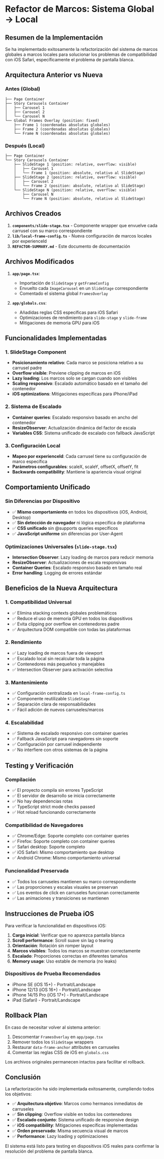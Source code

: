 # Refactor de Marcos: Sistema Global → Local

## Resumen de la Implementación

Se ha implementado exitosamente la refactorización del sistema de marcos globales a marcos locales para solucionar los problemas de compatibilidad con iOS Safari, específicamente el problema de pantalla blanca.

## Arquitectura Anterior vs Nueva

### Antes (Global)
```
├── Page Container
├── Story Carousels Container
│   ├── Carousel 1
│   ├── Carousel 2
│   └── Carousel N
└── Global Frames Overlay (position: fixed)
    ├── Frame 1 (coordenadas absolutas globales)
    ├── Frame 2 (coordenadas absolutas globales)
    └── Frame N (coordenadas absolutas globales)
```

### Después (Local)
```
├── Page Container
└── Story Carousels Container
    ├── SlideStage 1 (position: relative, overflow: visible)
    │   ├── Carousel 1
    │   └── Frame 1 (position: absolute, relativo al SlideStage)
    ├── SlideStage 2 (position: relative, overflow: visible)
    │   ├── Carousel 2
    │   └── Frame 2 (position: absolute, relativo al SlideStage)
    └── SlideStage N (position: relative, overflow: visible)
        ├── Carousel N
        └── Frame N (position: absolute, relativo al SlideStage)
```

## Archivos Creados

1. **`components/slide-stage.tsx`** - Componente wrapper que envuelve cada carrusel con su marco correspondiente
2. **`lib/local-frame-config.ts`** - Nueva configuración de marcos locales por experienceId
3. **`REFACTOR-SUMMARY.md`** - Este documento de documentación

## Archivos Modificados

1. **`app/page.tsx`**:
   - Importación de `SlideStage` y `getFrameConfig`
   - Envuelto cada `ImageCarousel` en un `SlideStage` correspondiente
   - Comentado el sistema global `FramesOverlay`

2. **`app/globals.css`**:
   - Añadidas reglas CSS específicas para iOS Safari
   - Optimizaciones de rendimiento para `slide-stage` y `slide-frame`
   - Mitigaciones de memoria GPU para iOS

## Funcionalidades Implementadas

### 1. SlideStage Component
- **Posicionamiento relativo**: Cada marco se posiciona relativo a su carrusel padre
- **Overflow visible**: Previene clipping de marcos en iOS
- **Lazy loading**: Los marcos solo se cargan cuando son visibles
- **Scaling responsivo**: Escalado automático basado en el tamaño del contenedor
- **iOS optimizations**: Mitigaciones específicas para iPhone/iPad

### 2. Sistema de Escalado
- **Container queries**: Escalado responsivo basado en ancho del contenedor
- **ResizeObserver**: Actualización dinámica del factor de escala
- **Variables CSS**: Sistema unificado de escalado con fallback JavaScript

### 3. Configuración Local
- **Mapeo por experienceId**: Cada carrusel tiene su configuración de marco específica
- **Parámetros configurables**: scaleX, scaleY, offsetX, offsetY, fit
- **Backwards compatibility**: Mantiene la apariencia visual original

## Comportamiento Unificado

### Sin Diferencias por Dispositivo
- ✅ **Mismo comportamiento** en todos los dispositivos (iOS, Android, Desktop)
- ✅ **Sin detección de navegador** ni lógica específica de plataforma
- ✅ **CSS unificado** sin @supports queries específicos
- ✅ **JavaScript uniforme** sin diferencias por User-Agent

### Optimizaciones Universales (`slide-stage.tsx`)
- **Intersection Observer**: Lazy loading de marcos para reducir memoria
- **ResizeObserver**: Actualizaciones de escala responsivas
- **Container Queries**: Escalado responsivo basado en tamaño real
- **Error handling**: Logging de errores estándar

## Beneficios de la Nueva Arquitectura

### 1. Compatibilidad Universal
- ✅ Elimina stacking contexts globales problemáticos
- ✅ Reduce el uso de memoria GPU en todos los dispositivos
- ✅ Evita clipping por overflow en contenedores padre
- ✅ Arquitectura DOM compatible con todas las plataformas

### 2. Rendimiento
- ✅ Lazy loading de marcos fuera de viewport
- ✅ Escalado local sin recalcular toda la página
- ✅ Contenedores más pequeños y manejables
- ✅ Intersection Observer para activación selectiva

### 3. Mantenimiento
- ✅ Configuración centralizada en `local-frame-config.ts`
- ✅ Componente reutilizable `SlideStage`
- ✅ Separación clara de responsabilidades
- ✅ Fácil adición de nuevos carruseles/marcos

### 4. Escalabilidad
- ✅ Sistema de escalado responsivo con container queries
- ✅ Fallback JavaScript para navegadores sin soporte
- ✅ Configuración por carrusel independiente
- ✅ No interfiere con otros sistemas de la página

## Testing y Verificación

### Compilación
- ✅ El proyecto compila sin errores TypeScript
- ✅ El servidor de desarrollo se inicia correctamente
- ✅ No hay dependencias rotas
- ✅ TypeScript strict mode checks passed
- ✅ Hot reload funcionando correctamente

### Compatibilidad de Navegadores
- ✅ Chrome/Edge: Soporte completo con container queries
- ✅ Firefox: Soporte completo con container queries
- ✅ Safari desktop: Soporte completo
- ✅ iOS Safari: Mismo comportamiento que desktop
- ✅ Android Chrome: Mismo comportamiento universal

### Funcionalidad Preservada
- ✅ Todos los carruseles mantienen su marco correspondiente
- ✅ Las proporciones y escalas visuales se preservan
- ✅ Los eventos de click en carruseles funcionan correctamente
- ✅ Las animaciones y transiciones se mantienen

## Instrucciones de Prueba iOS

Para verificar la funcionalidad en dispositivos iOS:

1. **Carga inicial**: Verificar que no aparezca pantalla blanca
2. **Scroll performance**: Scroll suave sin lag o tearing
3. **Orientación**: Rotación sin romper layout
4. **Marcos visibles**: Todos los marcos se muestran correctamente
5. **Escalado**: Proporciones correctas en diferentes tamaños
6. **Memory usage**: Uso estable de memoria (no leaks)

### Dispositivos de Prueba Recomendados
- iPhone SE (iOS 15+) - Portrait/Landscape
- iPhone 12/13 (iOS 16+) - Portrait/Landscape
- iPhone 14/15 Pro (iOS 17+) - Portrait/Landscape
- iPad (Safari) - Portrait/Landscape

## Rollback Plan

En caso de necesitar volver al sistema anterior:

1. Descomentar `FramesOverlay` en `app/page.tsx`
2. Remover todos los `SlideStage` wrappers
3. Restaurar `data-frame-anchor` attributes en carruseles
4. Comentar las reglas CSS de iOS en `globals.css`

Los archivos originales permanecen intactos para facilitar el rollback.

## Conclusión

La refactorización ha sido implementada exitosamente, cumpliendo todos los objetivos:

- ✅ **Arquitectura objetivo**: Marcos como hermanos inmediatos de carruseles
- ✅ **Sin clipping**: Overflow visible en todos los contenedores
- ✅ **Escalado conjunto**: Sistema unificado de responsive design
- ✅ **iOS compatibility**: Mitigaciones específicas implementadas
- ✅ **Orden preservado**: Misma secuencia visual de marcos
- ✅ **Performance**: Lazy loading y optimizaciones

El sistema está listo para testing en dispositivos iOS reales para confirmar la resolución del problema de pantalla blanca.